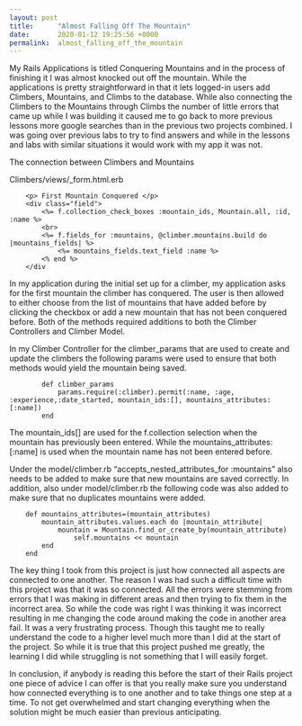```yaml
---
layout: post
title:      "Almost Falling Off The Mountain"
date:       2020-01-12 19:25:56 +0000
permalink:  almost_falling_off_the_mountain
---
```



My Rails Applications is titled Conquering Mountains and in the process of finishing it I was almost knocked out off the mountain. While the applications is pretty straightforward in that it lets logged-in users add Climbers, Mountains, and Climbs to the database. While also connecting the Climbers to the Mountains through Climbs the number of little errors that came up while I was building it caused me to go back to more previous lessons more google searches than in the previous two projects combined. I was going over previous labs to try to find answers and while in the lessons and labs with similar situations it would work with my app it was not. 


The connection between Climbers and Mountains 

Climbers/views/_form.html.erb 
```
    <p> First Mountain Conquered </p> 
    <div class="field">
        <%= f.collection_check_boxes :mountain_ids, Mountain.all, :id, :name %>
        <br>
        <%= f.fields_for :mountains, @climber.mountains.build do |mountains_fields| %>
            <%= mountains_fields.text_field :name %>
        <% end %>
    </div

```

In my application during the initial set up for a climber, my application asks for the first mountain the climber has conquered. The user is then allowed to either choose from the list of mountains that have added before by clicking the checkbox or add a new mountain that has not been conquered before. Both of the methods required additions to both the Climber Controllers and Climber Model. 

In my Climber Controller for the climber_params that are used to create and update the climbers the following params were used to ensure that both methods would yield the mountain being saved. 

```
        def climber_params
            params.require(:climber).permit(:name, :age, :experience,:date_started, mountain_ids:[], mountains_attributes: [:name])
        end 

```

The mountain_ids[] are used for the f.collection selection when the mountain has previously been entered.  While the mountains_attributes: [:name] is used when the mountain name has not been entered before. 

Under the model/climber.rb “accepts_nested_attributes_for :mountains” also needs to be added to make sure that new mountains are saved correctly. In addition, also under model/climber.rb the following code was also added to make sure that no duplicates mountains were added. 

```
    def mountains_attributes=(mountain_attributes) 
        mountain_attributes.values.each do |mountain_attribute|
            mountain = Mountain.find_or_create_by(mountain_attribute)
                self.mountains << mountain
        end 
    end 

```

The key thing I took from this project is just how connected all aspects are connected to one another. The reason I was had such a difficult time with this project was that it was so connected. All the errors were stemming from errors that I was making in different areas and then trying to fix them in the incorrect area. So while the code was right I was thinking it was incorrect resulting in me changing the code around making the code in another area fail. It was a very frustrating process. Though this taught me to really understand the code to a higher level much more than I did at the start of the project. So while it is true that this project pushed me greatly, the learning I did while struggling is not something that I will easily forget. 

In conclusion, if anybody is reading this before the start of their Rails project one piece of advice I can offer is that you really make sure you understand how connected everything is to one another and to take things one step at a time. To not get overwhelmed and start changing everything when the solution might be much easier than previous anticipating.  

